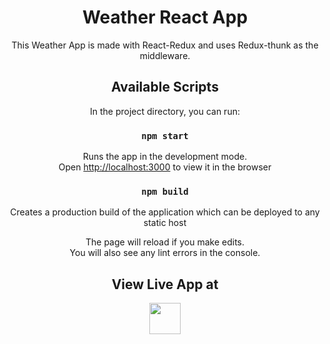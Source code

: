 <div align="center">

# Weather React App 

This Weather App is made with React-Redux and uses Redux-thunk as the middleware. 

## Available Scripts

In the project directory, you can run:

### `npm start`

Runs the app in the development mode.<br>
Open [http://localhost:3000](http://localhost:3000) to view it in the browser

### `npm build`

Creates a production build of the application which can be deployed to any static host

The page will reload if you make edits.<br>
You will also see any lint errors in the console.

## View Live App at 

<a href="https://arokianivin09.github.io/weather-react-app/"><img src="https://cdn.iconscout.com/icon/free/png-256/github-45-434165.png" style="width:50px"></a>

